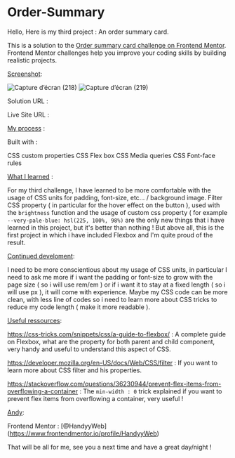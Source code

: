 # Order-Summary
Hello, Here is my third project : An order summary card.

This is a solution to the [Order summary card challenge on Frontend Mentor](https://www.frontendmentor.io/challenges/order-summary-component-QlPmajDUj). Frontend Mentor challenges help you improve your coding skills by building realistic projects. 

<ins>Screenshot</ins>:

![Capture d’écran (218)](https://user-images.githubusercontent.com/121683423/215130236-1b3e53a5-e522-4a85-b0f9-a273abf214d3.png)
![Capture d’écran (219)](https://user-images.githubusercontent.com/121683423/215130303-b732175e-d6a7-4a99-b782-ae605f20694c.png)


Solution URL : 

Live Site URL : 

<ins>My process</ins> :

Built with :

CSS custom properties
CSS Flex box
CSS Media queries
CSS Font-face rules

<ins>What I learned</ins> : 

For my third challenge, I have learned to be more comfortable with the usage of CSS units for padding, font-size, etc... / background image.
Filter CSS property ( in particular for the hover effect on the button ), used with the `brightness` function and the usage of custom css property ( for example `--very-pale-blue: hsl(225, 100%, 98%)` are the only new things that i have learned in this project, but it's better than nothing !
But above all, this is the first project in which i have included Flexbox and I'm quite proud of the result.

  
<ins>Continued develoment</ins>:

I need to be more conscientious about my usage of CSS units, in particular I need to ask me more if i want the padding or font-size to grow with the page size ( so i will use rem/em ) or if i want it to stay at a fixed length ( so i will use px ), it will come with experience.
Maybe my CSS code can be more clean, with less line of codes so i need to learn more about CSS tricks to reduce my code length ( make it more readable ).

<ins>Useful ressources</ins>:

https://css-tricks.com/snippets/css/a-guide-to-flexbox/ : A complete guide on Flexbox, what are the property for both parent and child component, very handy and useful to understand this aspect of CSS.

https://developer.mozilla.org/en-US/docs/Web/CSS/filter : If you want to learn more about CSS filter and his properties.

https://stackoverflow.com/questions/36230944/prevent-flex-items-from-overflowing-a-container : The `min-width : 0` trick explained if you want to prevent flex items from overflowing a container, very useful !
  
<ins>Andy</ins>:
  
Frontend Mentor : [@HandyyWeb] (https://www.frontendmentor.io/profile/HandyyWeb)

That will be all for me, see you a next time and have a great day/night ! 
